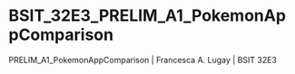 # BSIT_32E3_PRELIM_A1_PokemonAppComparison
PRELIM_A1_PokemonAppComparison | Francesca A. Lugay | BSIT 32E3
